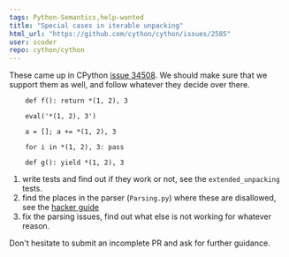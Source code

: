 ```yaml
---
tags: Python-Semantics,help-wanted
title: "Special cases in iterable unpacking"
html_url: "https://github.com/cython/cython/issues/2585"
user: scoder
repo: cython/cython
---
```


These came up in CPython [issue 34508](https://bugs.python.org/issue34508). We should make sure that we support them as well, and follow whatever they decide over there.
```
    def f(): return *(1, 2), 3

    eval('*(1, 2), 3')

    a = []; a += *(1, 2), 3

    for i in *(1, 2), 3: pass

    def g(): yield *(1, 2), 3
```

1) write tests and find out if they work or not, see the `extended_unpacking` tests.
2) find the places in the parser (`Parsing.py`) where these are disallowed, see the [hacker guide](https://github.com/cython/cython/wiki/HackerGuide#getting-started)
3) fix the parsing issues, find out what else is not working for whatever reason.

Don't hesitate to submit an incomplete PR and ask for further guidance.